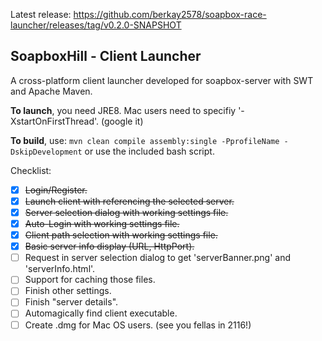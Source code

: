 Latest release: https://github.com/berkay2578/soapbox-race-launcher/releases/tag/v0.2.0-SNAPSHOT

SoapboxHill - Client Launcher
-
A cross-platform client launcher developed for soapbox-server with SWT and Apache Maven.

**To launch**, you need JRE8. Mac users need to specifiy '-XstartOnFirstThread'. (google it)

**To build**, use:
```mvn clean compile assembly:single -PprofileName -DskipDevelopment```
or use the included bash script.

Checklist:
- [x] ~~Login/Register.~~
- [x] ~~Launch client with referencing the selected server.~~
- [x] ~~Server selection dialog with working settings file.~~
- [x] ~~Auto-Login with working settings file.~~
- [x] ~~Client path selection with working settings file.~~
- [x] ~~Basic server info display (URL, HttpPort).~~
- [ ] Request in server selection dialog to get 'serverBanner.png' and 'serverInfo.html'.
- [ ] Support for caching those files.
- [ ] Finish other settings.
- [ ] Finish "server details".
- [ ] Automagically find client executable.
- [ ] Create .dmg for Mac OS users. (see you fellas in 2116!)
